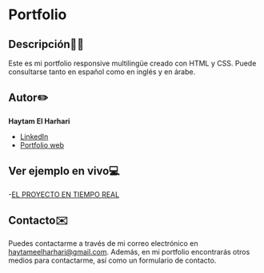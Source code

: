 # Portfolio
## Descripción✍🏻
Este es mi portfolio responsive multilingüe creado con HTML y CSS. Puede consultarse tanto en español como en inglés y en árabe.

## Autor✏️
**Haytam El Harhari**

*  [LinkedIn](https://www.linkedin.com/in/haytameel/)
*  [Portfolio web](https://haytameel.github.io/portfolio/index.html)

## Ver ejemplo en vivo💻
-[EL PROYECTO EN TIEMPO REAL](https://haytameel.github.io/portfolio/index.html)

## Contacto✉️
Puedes contactarme a través de mi correo electrónico en haytameelharhari@gmail.com. 
Además, en mi portfolio encontrarás otros medios para contactarme, así como un formulario de contacto.
